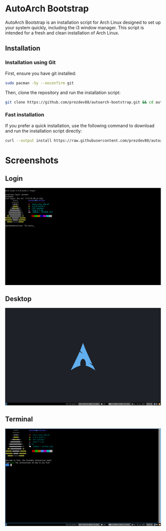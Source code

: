 # AutoArch Bootstrap

AutoArch Bootstrap is an installation script for Arch Linux designed to set up your system quickly, including the i3 window manager. This script is intended for a fresh and clean installation of Arch Linux.

## Installation
### Installation using Git

First, ensure you have git installed:

```bash
sudo pacman -Sy --noconfirm git
```

Then, clone the repository and run the installation script:

```bash
git clone https://github.com/prezdev88/autoarch-bootstrap.git && cd autoarch-bootstrap && ./install
```

### Fast installation

If you prefer a quick installation, use the following command to download and run the installation script directly:

```bash
curl --output install https://raw.githubusercontent.com/prezdev88/autoarch-bootstrap/master/get && chmod +x install && ./install
```

# Screenshots
## Login
![Desktop](screenshots/login.png)

## Desktop
![Desktop](screenshots/desktop.png)

## Terminal
![Terminal](screenshots/terminal.png)
